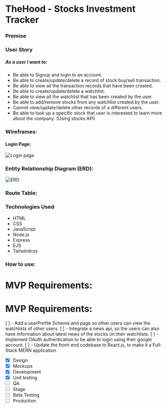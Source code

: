 # TheHood - Stocks Investment Tracker


### Premise


### User Story

##### As a user I want to:

- Be able to Signup and login to an account.
- Be able to create/update/delete a record of stock buy/sell transaction.
- Be able to view all the transaction records that have been created.
- Be able to create/update/delete a watchlist.
- Be able to view all the watchlist that has been created by the user.
- Be able to add/remove stocks from any watchlist created by the user.
- Cannot view/update/delete other records of a different users.
- Be able to look up a specific stock that user is interested to learn more about the company. (Using stocks API)


### Wireframes:

#### Login Page:
![Login page](https://user-images.githubusercontent.com/42398487/173120701-8999b8cd-8b5a-49af-96df-4c3833b6d921.png)



### Entity Relationship Diagram (ERD):

![ERD](https://user-images.githubusercontent.com/42398487/173120149-16b60d49-4697-4aa9-a17b-93f2babc60df.png)


### Route Table:


### Technologies Used

- HTML
- CSS
- JavaScript
- Node.js
- Express
- EJS
- Tailwindcss

### How to use:



# MVP Requirements:



# MVP Requirements:

[ ] - Add a userProfile Schema and page so other users can view the watchlists of other users.
[ ] - Integrate a news api, so the users can also have information about latest news of the stocks on their watchlists.
[ ] - Implement OAuth authentication to be able to login using their google account.
[ ] - Update the front-end codebase to React.js, to make it a Full-Stack MERN application.
- [x] Design
- [x] Mockups
- [x] Development
- [x] Unit testing
- [ ] QA
- [ ] Stage
- [ ] Beta Testing
- [ ] Production
